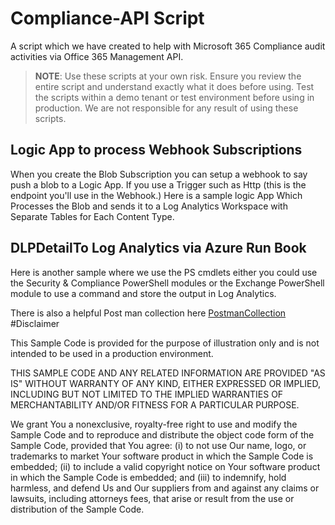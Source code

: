 
# Compliance-API Script
A script which we have created to help with Microsoft 365 Compliance audit activities via Office 365 Management API.

> **NOTE**: Use these scripts at your own risk. Ensure you review the entire script and understand exactly what it does before using.  Test the scripts within a demo tenant or test environment before using in production.  We are not responsible for any result of using these scripts.

## Logic App to process Webhook Subscriptions

When you create the Blob Subscription you can setup a webhook to say push a blob to a Logic App. If you use a Trigger such as Http (this is the endpoint you'll use in the Webhook.)
Here is a sample logic App Which Processes the Blob and sends it to a Log Analytics Workspace with Separate Tables for Each Content Type.

## DLPDetailTo Log Analytics via Azure Run Book

Here is another sample where we use the PS cmdlets either you could use the Security & Compliance PowerShell modules or the Exchange  PowerShell module to use a command and store the output in Log Analytics.

There is also a helpful Post man collection here [PostmanCollection](https://documenter.getpostman.com/view/8229827/SVmr1M6o)
#Disclaimer

This Sample Code is provided for the purpose of illustration only and is not intended to be used in a production environment.  

THIS SAMPLE CODE AND ANY RELATED INFORMATION ARE PROVIDED "AS IS" WITHOUT WARRANTY OF ANY KIND, EITHER EXPRESSED OR IMPLIED, 
INCLUDING BUT NOT LIMITED TO THE IMPLIED WARRANTIES OF MERCHANTABILITY AND/OR FITNESS FOR A PARTICULAR PURPOSE.  

We grant You a nonexclusive, royalty-free right to use and modify the Sample Code and to reproduce and distribute the object code form of the Sample Code, provided that You agree: 
(i) to not use Our name, logo, or trademarks to market Your software product in which the Sample Code is embedded;
(ii) to include a valid copyright notice on Your software product in which the Sample Code is embedded; and
(iii) to indemnify, hold harmless, and defend Us and Our suppliers from and against any claims or lawsuits, including attorneys fees, that arise or result from the use or distribution of the Sample Code.
